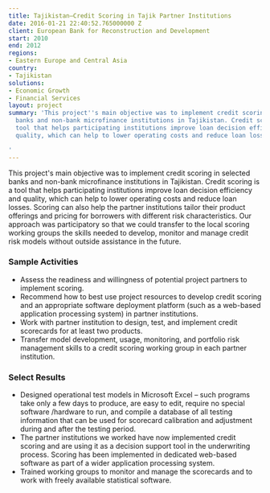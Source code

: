 ```yaml
---
title: Tajikistan—Credit Scoring in Tajik Partner Institutions
date: 2016-01-21 22:40:52.765000000 Z
client: European Bank for Reconstruction and Development
start: 2010
end: 2012
regions:
- Eastern Europe and Central Asia
country:
- Tajikistan
solutions:
- Economic Growth
- Financial Services
layout: project
summary: 'This project''s main objective was to implement credit scoring in selected
  banks and non-bank microfinance institutions in Tajikistan. Credit scoring is a
  tool that helps participating institutions improve loan decision efficiency and
  quality, which can help to lower operating costs and reduce loan losses.

'
---
```


This project's main objective was to implement credit scoring in selected banks and non-bank microfinance institutions in Tajikistan. Credit scoring is a tool that helps participating institutions improve loan decision efficiency and quality, which can help to lower operating costs and reduce loan losses. Scoring can also help the partner institutions tailor their product offerings and pricing for borrowers with different risk characteristics. Our approach was participatory so that we could transfer to the local scoring working groups the skills needed to develop, monitor and manage credit risk models without outside assistance in the future.

###  Sample Activities

* Assess the readiness and willingness of potential project partners to implement scoring.
* Recommend how to best use project resources to develop credit scoring and an appropriate software deployment platform (such as a web-based application processing system) in partner institutions.
* Work with partner institution to design, test, and implement credit scorecards for at least two products.
* Transfer model development, usage, monitoring, and portfolio risk management skills to a credit scoring working group in each partner institution.

###  Select Results

* Designed operational test models in Microsoft Excel – such programs take only a few days to produce, are easy to edit, require no special software /hardware to run, and compile a database of all testing information that can be used for scorecard calibration and adjustment during and after the testing period.
* The partner institutions we worked have now implemented credit scoring and are using it as a decision support tool in the underwriting process. Scoring has been implemented in dedicated web-based software as part of a wider application processing system.
* Trained working groups to monitor and manage the scorecards and to work with freely available statistical software.
